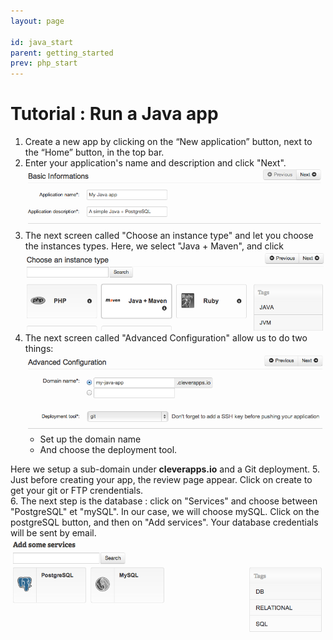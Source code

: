 ```yaml
---
layout: page

id: java_start
parent: getting_started
prev: php_start
---
```


# Tutorial : Run a Java app

1. Create a new app by clicking on the “New application” button, next to the “Home” button, in the top bar. 
2. Enter your application's name and description and click "Next".<img class="thumbnail img_doc" src="/img/appjavaname.png">
3. The next screen called "Choose an instance type" and let you choose the instances types. Here, we select "Java + Maven", and click  <img class="thumbnail img_doc" src="/img/java.png">
4. The next screen called "Advanced Configuration" allow us to do two things:<img class="thumbnail img_doc" src="/img/advancedconfjava.png">
	* Set up the domain name
	* And choose the deployment tool. 
	
Here we setup a sub-domain under **cleverapps.io** and a Git deployment.
5. Just before creating your app, the review page appear. Click on create to get your git or FTP crendentials.  
6. The next step is the database : click on "Services" and choose between "PostgreSQL" et "mySQL". In our case, we will choose mySQL. Click on the postgreSQL button, and then on "Add services". Your database credentials will be sent by email.<img class="thumbnail img_doc" src="/img/postgre.png">

